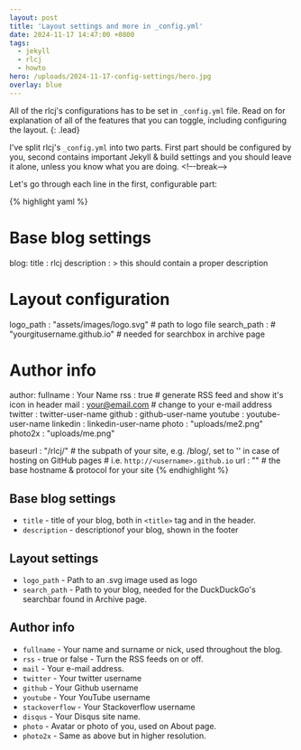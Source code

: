 ```yaml
---
layout: post
title: 'Layout settings and more in _config.yml'
date: 2024-11-17 14:47:00 +0800
tags:
  - jekyll
  - rlcj
  - howto
hero: /uploads/2024-11-17-config-settings/hero.jpg
overlay: blue
---
```


All of the rlcj's configurations has to be set in `_config.yml` file. Read on for explanation of all of the features that you can toggle, including configuring the layout.
{: .lead}

I've split rlcj's `_config.yml` into two parts. First part should be configured by you, second contains important Jekyll & build settings and you should leave it alone, unless you know what you are doing.
<!–-break-–>

Let's go through each line in the first, configurable part:

{% highlight yaml %}
# Base blog settings
blog:
  title                      : rlcj
  description                : >
                               this should contain a proper description
# Layout configuration
  logo_path                  : "assets/images/logo.svg" # path to logo file
  search_path                : # "yourgitusername.github.io"
                               # needed for searchbox in archive page
# Author info
author:
  fullname                  : Your Name
  rss                       : true # generate RSS feed and show it's icon in header
  mail                      : your@email.com # change to your e-mail address
  twitter                   : twitter-user-name
  github                    : github-user-name
  youtube                   : youtube-user-name
  linkedin                  : linkedin-user-name
  photo                     : "uploads/me2.png"
  photo2x                   : "uploads/me.png"

baseurl                     : "/rlcj/" # the subpath of your site, e.g. /blog/, set to '' in case of hosting on GitHub pages
                                       # i.e. `http://<username>.github.io`
url                         : "" # the base hostname & protocol for your site
{% endhighlight %}

## Base blog settings
* `title` - title of your blog, both in `<title>` tag and in the header.
* `description` - descriptionof your blog, shown in the footer

## Layout settings
* `logo_path` - Path to an .svg image used as logo
* `search_path` - Path to your blog, needed for the DuckDuckGo's searchbar found in Archive page.

## Author info
* `fullname` - Your name and surname or nick, used throughout the blog.
* `rss` - true or false - Turn the RSS feeds on or off.
* `mail` - Your e-mail address.
* `twitter` - Your twitter username
* `github` - Your Github username
* `youtube` - Your YouTube username
* `stackoverflow` - Your Stackoverflow username
* `disqus` - Your Disqus site name.
* `photo` - Avatar or photo of you, used on About page.
* `photo2x` - Same as above but in higher resolution.
